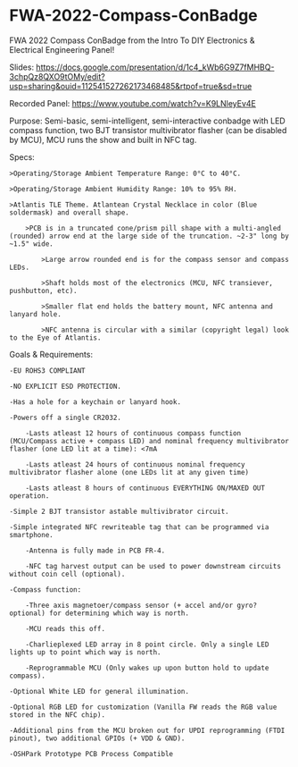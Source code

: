 # FWA-2022-Compass-ConBadge
FWA 2022 Compass ConBadge from the Intro To DIY Electronics &amp; Electrical Engineering Panel!


Slides: https://docs.google.com/presentation/d/1c4_kWb6G9Z7fMHBQ-3chpQz8QXO9tOMy/edit?usp=sharing&ouid=112541527262173468485&rtpof=true&sd=true

Recorded Panel: https://www.youtube.com/watch?v=K9LNleyEv4E 

Purpose: Semi-basic, semi-intelligent, semi-interactive conbadge with LED compass function, two BJT transistor multivibrator flasher (can be disabled by MCU), MCU runs the show and built in NFC tag.

Specs:
	
	>Operating/Storage Ambient Temperature Range: 0°C to 40°C.
	
	>Operating/Storage Ambient Humidity Range: 10% to 95% RH.
	
	>Atlantis TLE Theme. Atlantean Crystal Necklace in color (Blue soldermask) and overall shape. 
		
		>PCB is in a truncated cone/prism pill shape with a multi-angled (rounded) arrow end at the large side of the truncation. ~2-3" long by ~1.5" wide.
			
			>Large arrow rounded end is for the compass sensor and compass LEDs.
			
			>Shaft holds most of the electronics (MCU, NFC transiever, pushbutton, etc).
			
			>Smaller flat end holds the battery mount, NFC antenna and lanyard hole.
			
			>NFC antenna is circular with a similar (copyright legal) look to the Eye of Atlantis.


Goals & Requirements:
	
	-EU ROHS3 COMPLIANT
	
	-NO EXPLICIT ESD PROTECTION.
	
	-Has a hole for a keychain or lanyard hook.
	
	-Powers off a single CR2032.
		
		-Lasts atleast 12 hours of continuous compass function (MCU/Compass active + compass LED) and nominal frequency multivibrator flasher (one LED lit at a time): <7mA
		
		-Lasts atleast 24 hours of continuous nominal frequency multivibrator flasher alone (one LEDs lit at any given time)
		
		-Lasts atleast 8 hours of continuous EVERYTHING ON/MAXED OUT operation.
	
	-Simple 2 BJT transistor astable multivibrator circuit.
	
	-Simple integrated NFC rewriteable tag that can be programmed via smartphone.
		
		-Antenna is fully made in PCB FR-4.
		
		-NFC tag harvest output can be used to power downstream circuits without coin cell (optional).
	
	-Compass function:
		
		-Three axis magnetoer/compass sensor (+ accel and/or gyro? optional) for determining which way is north.
		
		-MCU reads this off.
		
		-Charlieplexed LED array in 8 point circle. Only a single LED lights up to point which way is north.
		
		-Reprogrammable MCU (Only wakes up upon button hold to update compass).
	
	-Optional White LED for general illumination.
	
	-Optional RGB LED for customization (Vanilla FW reads the RGB value stored in the NFC chip).
	
	-Additional pins from the MCU broken out for UPDI reprogramming (FTDI pinout), two additional GPIOs (+ VDD & GND).
	
	-OSHPark Prototype PCB Process Compatible 

